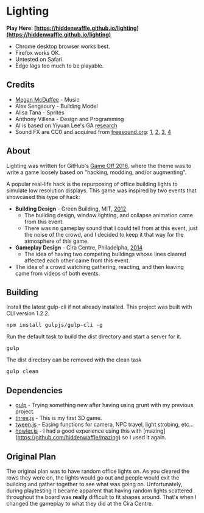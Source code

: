 # Lighting

**Play Here: [https://hiddenwaffle.github.io/lighting](https://hiddenwaffle.github.io/lighting)**
* Chrome desktop browser works best.
* Firefox works OK.
* Untested on Safari.
* Edge lags too much to be playable. 

## Credits

* [Megan McDuffee](http://meganmcduffee.com) - Music
* Alex Sengsoury - Building Model
* Alisa Tana - Sprites
* Anthony Villena - Design and Programming
* AI is based on Yiyuan Lee's GA [research](https://codemyroad.wordpress.com/2013/04/14/tetris-ai-the-near-perfect-player/)
* Sound FX are CC0 and acquired from [freesound.org](https://www.freesound.org/): [1](https://www.freesound.org/people/claudiooliveira2/sounds/155599/), [2](https://www.freesound.org/people/RutgerMuller/sounds/364860/), [3](https://www.freesound.org/people/Adam_N/sounds/324891/), [4](https://www.freesound.org/people/Adam_N/sounds/346684/)

## About

Lighting was written for GitHub's [Game Off 2016](https://gameoff.github.com/), where the theme was to write a game loosely based on "hacking, modding, and/or augmenting".

A popular real-life hack is the repurposing of office building lights to simulate low resolution displays. This game was inspired by two events that showcased this type of hack:

* **Building Design** - Green Building, MIT, [2012](http://hacks.mit.edu/by_year/2012/tetris/)
  * The building design, window lighting, and collapse animation came from this event.
  * There was no gameplay sound that I could tell from at this event, just the noise of the crowd, and I decided to keep it that way for the atmosphere of this game.
* **Gameplay Design** - Cira Centre, Philadelpha, [2014](http://drexel.edu/now/archive/2014/June/Cira-Tetris-Guinness/)
  * The idea of having two competing buildings whose lines cleared affected each other came from this event.
* The idea of a crowd watching gathering, reacting, and then leaving came from videos of both events.

## Building

Install the latest gulp-cli if not already installed. This project was built with CLI version 1.2.2. 
<pre>
npm install gulpjs/gulp-cli -g
</pre>

Run the default task to build the dist directory and start a server for it.
<pre>
gulp
</pre>

The dist directory can be removed with the clean task
<pre>
gulp clean
</pre>

## Dependencies

* [gulp](http://gulpjs.com/) - Trying something new after having using grunt with my previous project.
* [three.js](https://threejs.org/) - This is my first 3D game.
* [tween.js](https://github.com/tweenjs/tween.js) - Easing functions for camera, NPC travel, light strobing, etc...
* [howler.js](https://howlerjs.com/) - I had a good experience using this with [mazing] (https://github.com/hiddenwaffle/mazing) so I used it again.

## Original Plan

The original plan was to have random office lights on. As you cleared the rows they were on, the lights would go out and people would exit the building and gather together to see what was going on.
Unfortunately, during playtesting it became apparent that having random lights scattered throughout the board was **really** difficult to fit shapes around. That's when I changed the gameplay to what they did at the Cira Centre.
